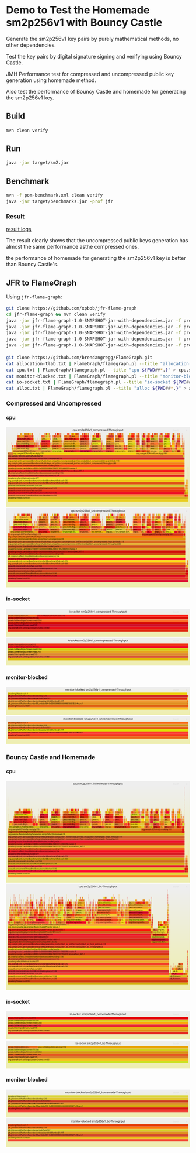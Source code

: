 # Demo to Test the Homemade sm2p256v1 with Bouncy Castle

Generate the sm2p256v1 key pairs by purely mathematical methods, no other dependencies.

Test the key pairs by digital signature signing and verifying using Bouncy Castle.

JMH Performance test for compressed and uncompressed public key generation using homemade method.

Also test the performance of Bouncy Castle and homemade for generating the sm2p256v1 key.

## Build
```sh
mvn clean verify
```

## Run
```sh
java -jar target/sm2.jar
```

## Benchmark
```sh
mvn -f pom-benchmark.xml clean verify
java -jar target/benchmarks.jar -prof jfr
```

### Result
[result logs](result.log)

The result clearly shows that the uncompressed public keys generation has almost the same performance asthe compressed ones.

the performance of homemade for generating the sm2p256v1 key is better than Bouncy Castle's.

## JFR to FlameGraph
Using `jfr-flame-graph`:

```sh
git clone https://github.com/xpbob/jfr-flame-graph
cd jfr-flame-graph && mvn clean verify
java -jar jfr-flame-graph-1.0-SNAPSHOT-jar-with-dependencies.jar -f profile.jfr -e allocation-tlab > allocation-tlab.txt
java -jar jfr-flame-graph-1.0-SNAPSHOT-jar-with-dependencies.jar -f profile.jfr -e cpu > cpu.txt
java -jar jfr-flame-graph-1.0-SNAPSHOT-jar-with-dependencies.jar -f profile.jfr -e monitor-blocked > monitor-blocked.txt
java -jar jfr-flame-graph-1.0-SNAPSHOT-jar-with-dependencies.jar -f profile.jfr -e io-socket > io-socket.txt
java -jar jfr-flame-graph-1.0-SNAPSHOT-jar-with-dependencies.jar -f profile.jfr -e alloc > alloc.txt

git clone https://github.com/brendangregg/FlameGraph.git
cat allocation-tlab.txt | FlameGraph/flamegraph.pl --title "allocation-tlab ${PWD##*.}" > allocation-tlab.svg
cat cpu.txt | FlameGraph/flamegraph.pl --title "cpu ${PWD##*.}" > cpu.svg
cat monitor-blocked.txt | FlameGraph/flamegraph.pl --title "monitor-blocked ${PWD##*.}" > monitor-blocked.svg
cat io-socket.txt | FlameGraph/flamegraph.pl --title "io-socket ${PWD##*.}" > io-socket.svg
cat alloc.txt | FlameGraph/flamegraph.pl --title "alloc ${PWD##*.}" > alloc.svg
```

### Compressed and Uncompressed
#### cpu
![](jfr/org.sample.BenchmarkPublicKeys.sm2p256v1_compressed-Throughput/cpu.svg)
![](jfr/org.sample.BenchmarkPublicKeys.sm2p256v1_uncompressed-Throughput/cpu.svg)

#### io-socket
![](jfr/org.sample.BenchmarkPublicKeys.sm2p256v1_compressed-Throughput/io-socket.svg)
![](jfr/org.sample.BenchmarkPublicKeys.sm2p256v1_uncompressed-Throughput/io-socket.svg)

#### monitor-blocked
![](jfr/org.sample.BenchmarkPublicKeys.sm2p256v1_compressed-Throughput/monitor-blocked.svg)
![](jfr/org.sample.BenchmarkPublicKeys.sm2p256v1_uncompressed-Throughput/monitor-blocked.svg)

### Bouncy Castle and Homemade
#### cpu
![](jfr/org.sample.BenchmarkKeyGeneration.sm2p256v1_homemade-Throughput/cpu.svg)
![](jfr/org.sample.BenchmarkKeyGeneration.sm2p256v1_bc-Throughput/cpu.svg)

#### io-socket
![](jfr/org.sample.BenchmarkKeyGeneration.sm2p256v1_homemade-Throughput/io-socket.svg)
![](jfr/org.sample.BenchmarkKeyGeneration.sm2p256v1_bc-Throughput/io-socket.svg)

#### monitor-blocked
![](jfr/org.sample.BenchmarkKeyGeneration.sm2p256v1_homemade-Throughput/monitor-blocked.svg)
![](jfr/org.sample.BenchmarkKeyGeneration.sm2p256v1_bc-Throughput/monitor-blocked.svg)
